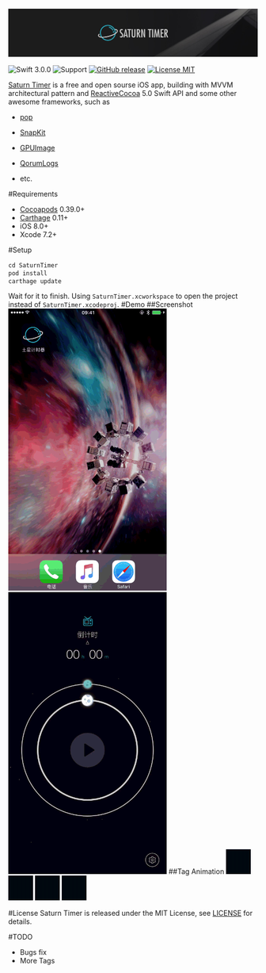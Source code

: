 ![](https://raw.githubusercontent.com/ninewine/ninewine.github.io/master/assets/saturntimer/image/saturntimer-banner.jpg)

![Swift 3.0.0](https://img.shields.io/badge/Swift-3.0.0-orange.svg) 
![Support](https://img.shields.io/badge/platform-iOS%208.0%2B-ff69b4.svg)
[![GitHub release](https://img.shields.io/github/release/ninewine/SaturnTimer.svg)](https://github.com/ninewine/SaturnTimer/releases)
[![License MIT](https://img.shields.io/badge/license-MIT-green.svg?style=flat)](https://github.com/ninewine/SaturnTimer/blob/master/LICENSE)

[Saturn Timer](https://itunes.apple.com/cn/app/id1089182083) is a free and open sourse iOS app, building with MVVM architectural pattern and [ReactiveCocoa](https://github.com/ReactiveCocoa/ReactiveCocoa) 5.0 Swift API and some other awesome frameworks, such as 

- [pop](https://github.com/facebook/pop)

- [SnapKit](https://github.com/SnapKit/SnapKit)

- [GPUImage](https://github.com/BradLarson/GPUImage)

- [QorumLogs](https://github.com/goktugyil/QorumLogs)

- etc.

#Requirements
- [Cocoapods](https://github.com/CocoaPods/CocoaPods) 0.39.0+
- [Carthage](https://github.com/Carthage/Carthage) 0.11+
- iOS 8.0+ 
- Xcode 7.2+


#Setup
``` 
cd SaturnTimer
pod install
carthage update
```
Wait for it to finish. Using `SaturnTimer.xcworkspace` to open the project instead of `SaturnTimer.xcodeproj`.
#Demo
##Screenshot
![](https://raw.githubusercontent.com/ninewine/ninewine.github.io/master/assets/saturntimer/image/saturntimer1.gif)  ![](https://raw.githubusercontent.com/ninewine/ninewine.github.io/master/assets/saturntimer/image/saturntimer2.gif)
##Tag Animation
![image](https://raw.githubusercontent.com/ninewine/ninewine.github.io/master/assets/saturntimer/image/tag-saturn.gif)  ![image](https://raw.githubusercontent.com/ninewine/ninewine.github.io/master/assets/saturntimer/image/tag-sandglass.gif)  ![image](https://raw.githubusercontent.com/ninewine/ninewine.github.io/master/assets/saturntimer/image/tag-tv.gif)  ![image](https://raw.githubusercontent.com/ninewine/ninewine.github.io/master/assets/saturntimer/image/tag-plate.gif)

#License
Saturn Timer is released under the MIT License, see [LICENSE](https://github.com/ninewine/SaturnTimer/blob/master/LICENSE.md) for details.

#TODO
- Bugs fix
- More Tags


